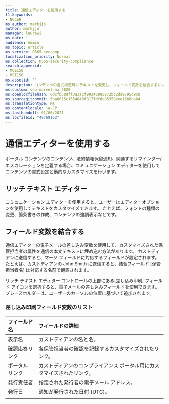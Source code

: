```yaml
---
title: 通信エディターを使用する
f1.keywords:
- NOCSH
ms.author: markjjo
author: markjjo
manager: laurawi
ms.date: ''
audience: Admin
ms.topic: article
ms.service: O365-seccomp
localization_priority: Normal
ms.collection: M365-security-compliance
search.appverid:
- MOE150
- MET150
ms.assetid: ''
description: コンテンツの書式設定時にテキストを変更し、フィールド変数を結合するには、Communications Editor を使用します。
ms.custom: seo-marvel-mar2020
ms.openlocfilehash: 6dcfb58dff3a3acf99340895872bb2da9795d9c8
ms.sourcegitcommit: 5ba0015c1554048f817fdfdc85359eee1368da64
ms.translationtype: MT
ms.contentlocale: ja-JP
ms.lasthandoff: 01/06/2021
ms.locfileid: "49769162"
---
```

# <a name="use-the-communications-editor"></a>通信エディターを使用する

ポータル コンテンツのコンテンツ、法的情報保留通知、関連するリマインダー/エスカレーションを定義する場合、コミュニケーション エディターを使用してコンテンツの書式設定と動的なカスタマイズを行います。

## <a name="rich-text-editor"></a>リッチ テキスト エディター

コミュニケーション エディターを使用すると、ユーザーはエディターオプションを使用してテキストをカスタマイズできます。 たとえば、フォントの種類の変更、箇条書きの作成、コンテンツの強調表示などです。

## <a name="merge-field-variables"></a>フィールド変数を結合する

通信エディターの電子メールの差し込み変数を使用して、カスタマイズされた保管担当者の属性を通信の本文テキストに埋め込む方法があります。 カストディアンに送信すると、マージ フィールドに対応するフィールドが設定されます。 たとえば、カストディアンの John Smith に送信すると、結合フィールド [保管担当者名] は対応する名前で翻訳されます。

リッチ テキスト エディター コントロールの上部にある[差し込み印刷] フィールド アイコンを選択すると、電子メールの差し込みフィールドを使用できます。 プレースホルダーは、ユーザーのカーソルの位置に基づいて追加されます。

### <a name="list-of-merge-field-variables"></a>差し込み印刷フィールド変数のリスト

| フィールド名                  | フィールドの詳細 |
| :------------------- | :------------------- |
| 表示名  | カストディアンの名と名。 | 
| 確認応答リンク | 各保管担当者の確認を記録するカスタマイズされたリンク。|                 |
| ポータル リンク     | カストディアンのコンプライアンス ポータル用にカスタマイズされたリンク。|                |
| 発行責任者                   | 指定された発行者の電子メール アドレス。|                   |
| 発行日                   | 通知が発行された日付 (UTC)。              |
|||
